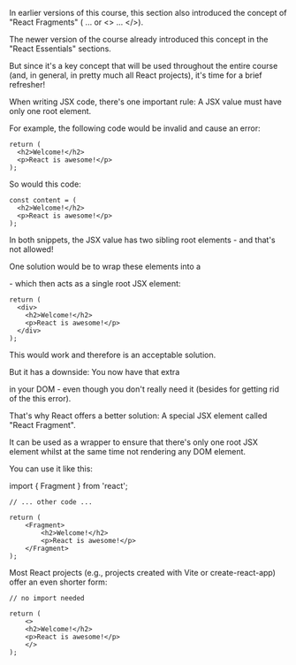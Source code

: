 In earlier versions of this course, this section also introduced the concept of "React Fragments" (<Fragment> ... </Fragment> or <> ... </>).

The newer version of the course already introduced this concept in the "React Essentials" sections.

But since it's a key concept that will be used throughout the entire course (and, in general, in pretty much all React projects), it's time for a brief refresher!

When writing JSX code, there's one important rule: A JSX value must have only one root element.

For example, the following code would be invalid and cause an error:

```
return (
  <h2>Welcome!</h2>
  <p>React is awesome!</p>
);

```

So would this code:

```
const content = (
  <h2>Welcome!</h2>
  <p>React is awesome!</p>
);
```

In both snippets, the JSX value has two sibling root elements - and that's not allowed!

One solution would be to wrap these elements into a <div> - which then acts as a single root JSX element:

```
return (
  <div>
    <h2>Welcome!</h2>
    <p>React is awesome!</p>
  </div>
);
```

This would work and therefore is an acceptable solution.

But it has a downside: You now have that extra <div> in your DOM - even though you don't really need it (besides for getting rid of the this error).

That's why React offers a better solution: A special JSX element called "React Fragment".

It can be used as a wrapper to ensure that there's only one root JSX element whilst at the same time not rendering any DOM element.

You can use it like this:

import { Fragment } from 'react';

```
// ... other code ...

return (
    <Fragment>
        <h2>Welcome!</h2>
        <p>React is awesome!</p>
    </Fragment>
);

```

Most React projects (e.g., projects created with Vite or create-react-app) offer an even shorter form:

```
// no import needed

return (
    <>
    <h2>Welcome!</h2>
    <p>React is awesome!</p>
    </>
);

```

